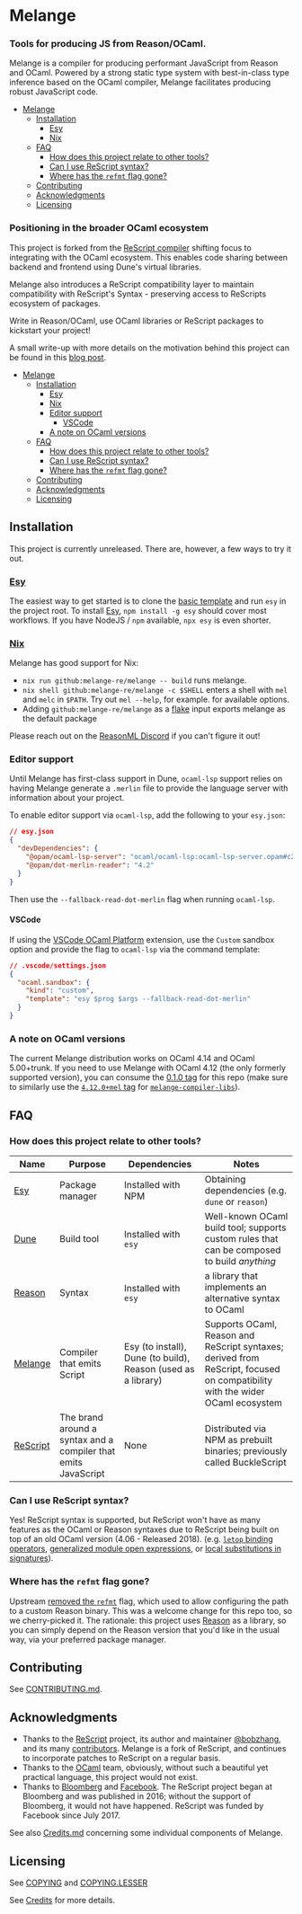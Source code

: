 # Melange

### Tools for producing JS from Reason/OCaml.

Melange is a compiler for producing performant JavaScript from Reason and OCaml.
Powered by a strong static type system with best-in-class type inference based 
on the OCaml compiler, Melange facilitates producing robust JavaScript code.

+ [Melange](#melange)
  * [Installation](#installation)
    - [Esy](#esy)
    - [Nix](#esy)
  * [FAQ](#faq)
    - [How does this project relate to other tools?](#how-does-this-project-relate-to-other-tools)
    - [Can I use ReScript syntax?](#can-i-use-rescript-syntax)
    - [Where has the `refmt` flag gone?](#where-has-the-refmt-flag-gone)
  * [Contributing](#contributing)
  * [Acknowledgments](#acknowledgments)
  * [Licensing](#licensing)

### Positioning in the broader OCaml ecosystem

This project is forked from the
[ReScript compiler](https://github.com/rescript-lang/rescript-compiler/) shifting
focus to integrating with the OCaml ecosystem. This enables code sharing between
backend and frontend using Dune's virtual libraries.

Melange also introduces a ReScript compatibility layer to maintain compatibility
with ReScript's Syntax - preserving access to ReScripts ecosystem of packages.

Write in Reason/OCaml, use OCaml libraries or ReScript packages to kickstart
your project! 

A small write-up with more details on the motivation behind this project can be 
found in this 
[blog post](https://anmonteiro.com/2021/03/on-ocaml-and-the-js-platform/).

- [Melange](#melange)
  - [Installation](#installation)
    - [Esy](#esy)
    - [Nix](#nix)
    - [Editor support](#editor-support)
      - [VSCode](#vscode)
    - [A note on OCaml versions](#a-note-on-ocaml-versions)
  - [FAQ](#faq)
    - [How does this project relate to other tools?](#how-does-this-project-relate-to-other-tools)
    - [Can I use ReScript syntax?](#can-i-use-rescript-syntax)
    - [Where has the `refmt` flag gone?](#where-has-the-refmt-flag-gone)
  - [Contributing](#contributing)
  - [Acknowledgments](#acknowledgments)
  - [Licensing](#licensing)

## Installation

This project is currently unreleased. There are, however, a few ways to try it
out.

### [Esy](https://esy.sh)

The easiest way to get started is to
clone the [basic template](https://github.com/melange-re/melange-basic-template)
and run `esy` in the project root. To install [Esy](https://esy.sh), `npm
install -g esy` should cover most workflows. If you have NodeJS / `npm`
available, `npx esy` is even shorter.

### [Nix](https://nixos.org/learn.html)

Melange has good support for Nix:

- `nix run github:melange-re/melange -- build` runs melange.
- `nix shell github:melange-re/melange -c $SHELL` enters a shell with `mel` and
  `melc` in `$PATH`. Try out `mel --help`, for example.
  for available options.
- Adding `github:melange-re/melange` as a
  [flake](https://nixos.wiki/wiki/Flakes) input exports melange as the default
  package

Please reach out on the [ReasonML Discord](https://discord.gg/reasonml) if you
can't figure it out!

### Editor support

Until Melange has first-class support in Dune, `ocaml-lsp` support relies on
having Melange generate a `.merlin` file to provide the language server with
information about your project.

To enable editor support via `ocaml-lsp`, add the following to your `esy.json`:

```json
// esy.json
{
  "devDependencies": {
    "@opam/ocaml-lsp-server": "ocaml/ocaml-lsp:ocaml-lsp-server.opam#c275140",
    "@opam/dot-merlin-reader": "4.2"
  }
}
```

Then use the `--fallback-read-dot-merlin` flag when running `ocaml-lsp`.

#### VSCode

If using the [VSCode OCaml
Platform](https://github.com/ocamllabs/vscode-ocaml-platform) extension, use the
`Custom` sandbox option and provide the flag to `ocaml-lsp` via the command
template:

```json
// .vscode/settings.json
{
  "ocaml.sandbox": {
    "kind": "custom",
    "template": "esy $prog $args --fallback-read-dot-merlin"
  }
}
```

### A note on OCaml versions

The current Melange distribution works on OCaml 4.14 and OCaml 5.00+trunk. If
you need to use Melange with OCaml 4.12 (the only formerly supported version),
you can consume the [0.1.0 tag](https://github.com/melange-re/melange/releases/tag/0.1.0)
for this repo (make sure to similarly use the [`4.12.0+mel` tag](https://github.com/melange-re/melange-compiler-libs/releases/tag/4.12.0%2Bmel)
for [`melange-compiler-libs`](https://github.com/melange-re/melange-compiler-libs)).

## FAQ

### How does this project relate to other tools?

| Name                                   | Purpose                                                        | Dependencies                                                  | Notes                                                                                                                        |
| -------------------------------------- | -------------------------------------------------------------- | ------------------------------------------------------------- | ---------------------------------------------------------------------------------------------------------------------------- |
| [Esy](https://esy.sh)                  | Package manager                                                | Installed with NPM                                            | Obtaining dependencies (e.g. `dune` or `reason`)                                                                             |
| [Dune](https://dune.build/)            | Build tool                                                     | Installed with `esy`                                          | Well-known OCaml build tool; supports custom rules that can be composed to build _anything_                                  |
| [Reason](https://reasonml.github.io/)  | Syntax                                                         | Installed with `esy`                                          | a library that implements an alternative syntax to OCaml                                                                     |
| [Melange](https://melange.re)          | Compiler that emits Script                                 | Esy (to install), Dune (to build), Reason (used as a library) | Supports OCaml, Reason and ReScript syntaxes; derived from ReScript, focused on compatibility with the wider OCaml ecosystem |
| [ReScript](https://rescript-lang.org/) | The brand around a syntax and a compiler that emits JavaScript | None                                                          | Distributed via NPM as prebuilt binaries; previously called BuckleScript                                                     |

### Can I use ReScript syntax?

Yes! ReScript syntax is supported, but ReScript won't have as many features as
the OCaml or Reason syntaxes due to ReScript being built on top of an old OCaml
version (4.06 - Released 2018). 
(e.g. [`letop` binding operators](https://github.com/ocaml/ocaml/pull/1947),
[generalized module open expressions](https://github.com/ocaml/ocaml/pull/2147),
or [local substitutions in signatures](https://github.com/ocaml/ocaml/pull/2122)).

### Where has the `refmt` flag gone?

Upstream [removed the `refmt`](https://github.com/rescript-lang/rescript-compiler/pull/4998/commits/be9b1add647859d595dc2e2cbd5552ca246d1df9)
flag, which used to allow configuring the path to a custom Reason binary. This
was a welcome change for this repo too, so we cherry-picked it. The rationale:
this project uses [Reason](https://github.com/reasonml/reason) as a library,
so you can simply depend on the Reason version that you'd like in the usual way,
via your preferred package manager.

## Contributing

See [CONTRIBUTING.md](CONTRIBUTING.md).

## Acknowledgments

* Thanks to the [ReScript](https://github.com/rescript-lang/rescript-compiler)
  project, its author and maintainer [@bobzhang](https://github.com/bobzhang),
  and its many
  [contributors](https://github.com/rescript-lang/rescript-compiler/graphs/contributors).
  Melange is a fork of ReScript, and continues to incorporate patches to
  ReScript on a regular basis.
* Thanks to the [OCaml](https://ocaml.org) team, obviously, without such a
  beautiful yet practical language, this project would not exist.
* Thanks to [Bloomberg](https://www.techatbloomberg.com) and
  [Facebook](https://github.com/facebook/). The ReScript project began at
  Bloomberg and was published in 2016; without the support of Bloomberg, it
  would not have happened. ReScript was funded by Facebook since July 2017.

See also [Credits.md](./Credits.md) concerning some individual components of
Melange.

## Licensing

See [COPYING](./COPYING) and [COPYING.LESSER](./COPYING.LESSER)

See [Credits](./Credits.md) for more details.
